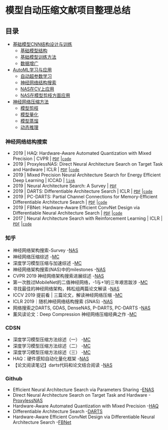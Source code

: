 # 模型自动压缩文献项目整理总结

## 目录
+ [基础模型CNN结构设计与训练](#基础模型CNN结构设计与训练)
  - [基础模型结构](#基础模型结构)
  - [基础模型训练方法](#基础模型训练方法)
  - [数据增广](#数据增广)
+ [AutoML学习与应用](#AutoML学习与应用)
  - [自动超参数学习](#自动超参数学习)
  - [神经网络结构搜索](#神经网络结构搜索)
  - [NAS在CV上应用](#NAS在CV上应用)
  - [NAS在模型剪枝方面应用](#NAS在模型剪枝方面应用)
+ [神经网络压缩方法](#神经网络压缩方法)
  - [模型剪枝](#模型剪枝)
  - [模型量化](#模型量化)
  - [模型蒸馏](#模型蒸馏)
  - [动态推理](#动态推理)
 
 
### 神经网络结构搜索
+ 2019 | HAQ: Hardware-Aware Automated Quantization with Mixed Precision  | CVPR | [`PDF`](https://arxiv.org/pdf/1811.08886.pdf) |[`code`](https://github.com/mit-han-lab/haq)
+ 2019 | ProxylessNAS: Direct Neural Architecture Search on Target Task and Hardware | ICLR | [`PDF`](https://arxiv.org/pdf/1812.00332.pdf) |[`code`](https://github.com/mit-han-lab/proxylessnas)
+ 2019 | Mixed Precision Neural Architecture Search for Energy Efficient Deep Learning | ICCAD | [`link`](https://www.researchgate.net/publication/337821437_Mixed_Precision_Neural_Architecture_Search_for_Energy_Efficient_Deep_Learning)
+ 2019 | Neural Architecture Search: A Survey  | [`PDF`](https://arxiv.org/pdf/1808.05377v2.pdf)
+ 2019 | DARTS: Differentiable Architecture Search  | ICLR | [`PDF`](https://arxiv.org/pdf/1806.09055.pdf) |[`code`](https://github.com/quark0/darts)
+ 2019 | PC-DARTS: Partial Channel Connections for Memory-Efficient Differentiable Architecture Search | [`PDF`](https://arxiv.org/pdf/1907.05737v1.pdf) |[`code`](https://github.com/yuhuixu1993/PC-DARTS)
+ 2019 | FBNet: Hardware-Aware Efficient ConvNet Design via Differentiable Neural Architecture Search | [`PDF`](https://arxiv.org/pdf/1812.03443v1.pdf) |[`code`](https://github.com/yuhuixu1993/PC-DARTS)
+ 2017 | Neural Architecture Search with Reinforcement Learning  | ICLR | [`PDF`](https://arxiv.org/pdf/1611.01578v2.pdf) |[`code`](https://github.com/titu1994/neural-architecture-search)

### 知乎
- 神经网络架构搜索-Survey -[NAS](https://zhuanlan.zhihu.com/p/97558421)
- 神经网络压缩综述 -[MC](https://zhuanlan.zhihu.com/p/58705979)
- 深度学习模型压缩与加速综述 -[MC](http://www.tensorinfinity.com/paper_167.html)
- 神经网络架构搜索(NAS)中的milestones -[NAS](https://zhuanlan.zhihu.com/p/94252445)
- CVPR 2019 神经网络架构搜索进展综述 -[NAS](https://zhuanlan.zhihu.com/p/75631943)
- 第一次胜过MobileNet的二值神经网络，-1与+1的三年艰苦跋涉 -[MC](https://zhuanlan.zhihu.com/p/103577082)
- 寻找最佳的神经网络架构，韩松组两篇论文解读 -[NAS](https://zhuanlan.zhihu.com/p/81302444)
- ICCV 2019 提前看 | 三篇论文，解读神经网络压缩 -[MC](https://zhuanlan.zhihu.com/p/87938736)
- ICLR 2019｜随机神经网络结构搜索 (SNAS) -[NAS](https://zhuanlan.zhihu.com/p/53920376)
- 网络搜索之DARTS, GDAS, DenseNAS, P-DARTS, PC-DARTS -[NAS](https://zhuanlan.zhihu.com/p/73740783)
- 薰风读论文：Deep Compression 神经网络压缩经典之作 -[MC](https://zhuanlan.zhihu.com/p/77737098)

### CDSN
- 深度学习模型压缩方法综述（一） -[MC](https://blog.csdn.net/wspba/article/details/75671573)
- 深度学习模型压缩方法综述（二） -[MC](https://blog.csdn.net/wspba/article/details/75675554)
- 深度学习模型压缩方法综述（三） -[MC](https://blog.csdn.net/wspba/article/details/76039135)
- HAQ：硬件感知自动化量化框架 -[NAS](https://blog.csdn.net/librahfacebook/article/details/95733314)
- 【论文阅读笔记】darts代码和论文结合阅读 -[NAS](https://blog.csdn.net/zxfhahaha/article/details/102747427?depth_1-utm_source=distribute.pc_relevant.none-task&utm_source=distribute.pc_relevant.none-task)

### Github
- Efficient Neural Architecture Search via Parameters Sharing -[ENAS](https://github.com/carpedm20/ENAS-pytorch)
- Direct Neural Architecture Search on Target Task and Hardware -[ProxylessNAS](https://github.com/mit-han-lab/proxylessnas)
- Hardware-Aware Automated Quantization with Mixed Precision -[HAQ](https://github.com/mit-han-lab/haq)
- Differentiable Architecture Search -[DARTS](https://github.com/quark0/darts)
- Hardware-Aware Efficient ConvNet Design via Differentiable Neural Architecture Search -[FBNet](https://github.com/AnnaAraslanova/FBNet)
